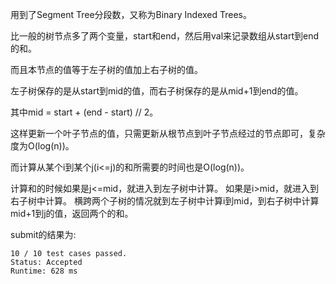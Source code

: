 用到了Segment Tree分段数，又称为Binary Indexed Trees。

比一般的树节点多了两个变量，start和end，然后用val来记录数组从start到end的和。

而且本节点的值等于左子树的值加上右子树的值。

左子树保存的是从start到mid的值，而右子树保存的是从mid+1到end的值。

其中mid = start + (end - start) // 2。

这样更新一个叶子节点的值，只需更新从根节点到叶子节点经过的节点即可，复杂度为O(log(n))。

而计算从某个i到某个j(i<=j)的和所需要的时间也是O(log(n))。

计算和的时候如果是j<=mid，就进入到左子树中计算。
如果是i>mid，就进入到右子树中计算。
横跨两个子树的情况就到左子树中计算i到mid，到右子树中计算mid+1到j的值，返回两个的和。

submit的结果为:
```
10 / 10 test cases passed.
Status: Accepted
Runtime: 628 ms
```
